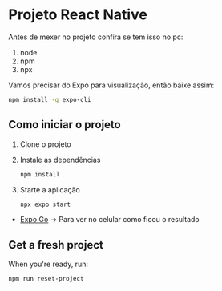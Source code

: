 # Projeto React Native

Antes de mexer no projeto confira se tem isso no pc:

1. node
2. npm
3. npx

Vamos precisar do Expo para visualização, então baixe assim:
   ```bash
   npm install -g expo-cli
   ```

## Como iniciar o projeto

1. Clone o projeto

2. Instale as dependências

   ```bash
   npm install
   ```

2. Starte a aplicação

   ```bash
   npx expo start
   ```

- [Expo Go](https://expo.dev/go) -> Para ver no celular como ficou o resultado

## Get a fresh project

When you're ready, run:

```bash
npm run reset-project
```
